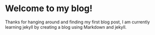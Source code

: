 # Welcome to my blog!

Thanks for hanging around and finding my first blog post, I am currently learning jekyll by creating a blog using Markdown and jekyll.
